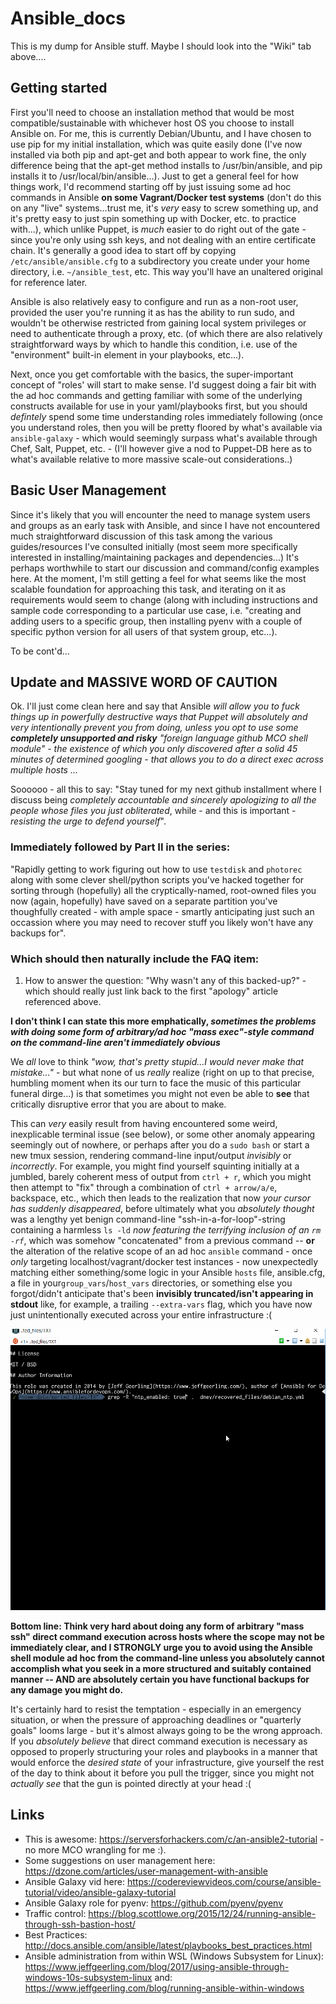 # Ansible_docs

This is my dump for Ansible stuff. Maybe I should look into the "Wiki" tab above....

## Getting started

First you'll need to choose an installation method that would be most compatible/sustainable with whichever host OS you choose to install Ansible on.  For me, this is currently Debian/Ubuntu, and I have chosen to use pip for my initial installation, which was quite easily done (I've now installed via both pip and apt-get and both appear to work fine, the only difference being that the apt-get method installs to /usr/bin/ansible, and pip installs it to /usr/local/bin/ansible...). Just to get a general feel for how things work, I'd recommend starting off by just issuing some ad hoc commands in Ansible **on some Vagrant/Docker test systems** (don't do this on any "live" systems...trust me, it's *very* easy to screw something up, and it's pretty easy to just spin something up with Docker, etc. to practice with...), which unlike Puppet, is *much* easier to do right out of the gate - since you're only using ssh keys, and not dealing with an entire certificate chain.  It's generally a good idea to start off by copying `/etc/ansible/ansible.cfg` to a subdirectory you create under your home directory, i.e. `~/ansible_test`, etc.  This way you'll have an unaltered original for reference later.

Ansible is also relatively easy to configure and run as a non-root user, provided the user you're running it as has the ability to run sudo, and wouldn't be otherwise restricted from gaining local system privileges or need to authenticate through a proxy, etc. (of which there are also relatively straightforward ways by which to handle this condition, i.e. use of the "environment" built-in element in your playbooks, etc...).

Next, once you get comfortable with the basics, the super-important concept of "roles' will start to make sense.  I'd suggest doing a fair bit with the ad hoc commands and getting familiar with some of the underlying constructs available for use in your yaml/playbooks first, but you should *defintely* spend some time understanding roles immediately following (once you understand roles, then you will be pretty floored by what's available via `ansible-galaxy` - which would seemingly surpass what's available through Chef, Salt, Puppet, etc. - (I'll however give a nod to Puppet-DB here as to what's available relative to more massive scale-out considerations..)

## Basic User Management
Since it's likely that you will encounter the need to manage system users and groups as an early task with Ansible, and since I have not encountered much straightforward discussion of this task among the various guides/resources I've consulted initially (most seem more specifically interested in installing/maintaining packages and dependencies...) It's perhaps worthwhile to start our discussion and command/config examples here. At the moment, I'm still getting a feel for what seems like the most scalable foundation for approaching this task, and iterating on it as requirements would seem to change (along with including instructions and sample code corresponding to a particular use case, i.e. "creating and adding users to a specific group, then installing pyenv with a couple of specific python version for all users of that system group, etc...).

To be cont'd...

## **Update and MASSIVE WORD OF CAUTION**

Ok. I'll just come clean here and say that Ansible *will allow you to fuck things up in powerfully destructive ways that Puppet will absolutely and very intentionally prevent you from doing, unless you opt to use some **completely unsupported and risky** "foreign language github MCO shell module" - the existence of which you only discovered after a solid 45 minutes of determined googling - that allows you to do a direct exec across multiple hosts ...*

Soooooo - all this to say: "Stay tuned for my next github installment where I discuss being *completely accountable and sincerely apologizing to all the people whose files you just obliterated*, while - and this is important - *resisting the urge to defend yourself*".

### Immediately followed by Part II in the series:

"Rapidly getting to work figuring out how to use `testdisk` and `photorec` along with some clever shell/python scripts you've hacked together for sorting through (hopefully) all the cryptically-named, root-owned files you now (again, hopefully) have saved on a separate partition you've thoughfully created - with ample space - smartly anticipating just such an occassion where you may need to recover stuff you likely won't have any backups for".

### Which should then naturally include the FAQ item:

1. How to answer the question: "Why wasn't any of this backed-up?" - which should really just link back to the first "apology" article referenced above.

**I don't think I can state this more emphatically, *sometimes the problems with doing some form of arbitrary/ad hoc "mass exec"-style command on the command-line aren't immediately obvious***

We *all* love to think *"wow, that's pretty stupid...I would never make that mistake..."* - but what none of us *really* realize (right on up to that precise, humbling moment when its our turn to face the music of this particular funeral dirge...) is that sometimes you might not even be able to **see** that critically disruptive error that you are about to make.  

This can *very* easily result from having encountered some weird, inexplicable terminal issue (see below), or some other anomaly appearing seemingly out of nowhere, or perhaps after you do a `sudo bash` or start a new tmux session, rendering command-line input/output *invisibly* or *incorrectly*. For example, you might find yourself squinting initially at a jumbled, barely coherent mess of output from `ctrl + r`, which you might then attempt to "fix" through a combination of `ctrl + arrow/a/e`, backspace, etc., which then leads to the realization that now *your cursor has suddenly disappeared*, before ultimately what you *absolutely thought* was a lengthy yet benign command-line "ssh-in-a-for-loop"-string containing a harmless `ls -ld` *now featuring the terrifying inclusion of an `rm -rf`*, which was somehow "concatenated" from a previous command -- **or** the alteration of the relative scope of an ad hoc `ansible` command - once *only* targeting localhost/vagrant/docker test instances - now unexpectedly matching either something/some logic in your Ansible `hosts` file, ansible.cfg, a file in your`group_vars`/`host_vars` directories, or something else you forgot/didn't anticipate that's been **invisibly truncated/isn't appearing in stdout** like, for example, a trailing `--extra-vars` flag, which you have now just unintentionally executed across your entire infrastructure :( 

<img src="https://raw.githubusercontent.com/rodtreweek/i/master/ansible/term_probs.gif" height="450">

**Bottom line: Think very hard about doing any form of arbitrary "mass ssh" direct command execution across hosts where the scope may not be immediately clear, and I STRONGLY urge you to avoid using the Ansible shell module ad hoc from the command-line unless you absolutely cannot accomplish what you seek in a more structured and suitably contained manner -- AND are absolutely certain you have functional backups for any damage you might do.** 

It's certainly hard to resist the temptation - especially in an emergency situation, or when the pressure of approaching deadlines or "quarterly goals" looms large - but it's almost always going to be the wrong approach.  If you *absolutely believe* that direct command execution is necessary as opposed to properly structuring your roles and playbooks in a manner that would enforce the *desired state* of your infrastructure, give yourself the rest of the day to think about it before you pull the trigger, since you might not *actually see* that the gun is pointed directly at your head :(


## Links
- This is awesome: https://serversforhackers.com/c/an-ansible2-tutorial - no more MCO wrangling for me :).
- Some suggestions on user management here: https://dzone.com/articles/user-management-with-ansible
- Ansible Galaxy vid here: https://codereviewvideos.com/course/ansible-tutorial/video/ansible-galaxy-tutorial
- Ansible Galaxy role for pyenv: https://github.com/pyenv/pyenv
- Traffic control: https://blog.scottlowe.org/2015/12/24/running-ansible-through-ssh-bastion-host/
- Best Practices: http://docs.ansible.com/ansible/latest/playbooks_best_practices.html
- Ansible administration from within WSL (Windows Subsystem for Linux): https://www.jeffgeerling.com/blog/2017/using-ansible-through-windows-10s-subsystem-linux and: https://www.jeffgeerling.com/blog/running-ansible-within-windows
